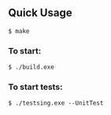 

## Quick Usage
```
$ make
```
### To start:
```
$ ./build.exe
```
### To start tests:
```
$ ./testsing.exe --UnitTest
```